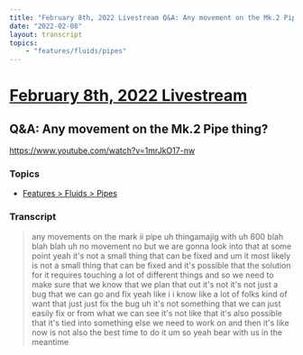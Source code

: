 ```yaml
---
title: "February 8th, 2022 Livestream Q&A: Any movement on the Mk.2 Pipe thing?"
date: "2022-02-08"
layout: transcript
topics:
    - "features/fluids/pipes"
---
```

# [February 8th, 2022 Livestream](../2022-02-08.md)
## Q&A: Any movement on the Mk.2 Pipe thing?
https://www.youtube.com/watch?v=1mrJkO17-nw

### Topics
* [Features > Fluids > Pipes](../topics/features/fluids/pipes.md)

### Transcript

> any movements on the mark ii pipe uh thingamajig with uh 600 blah blah blah uh no movement no but we are gonna look into that at some point yeah it's not a small thing that can be fixed and um it most likely is not a small thing that can be fixed and it's possible that the solution for it requires touching a lot of different things and so we need to make sure that we know that we plan that out it's not it's not just a bug that we can go and fix yeah like i i know like a lot of folks kind of want that just just fix the bug uh it's not something that we can just easily fix or from what we can see it's not like that it's also possible that it's tied into something else we need to work on and then it's like now is not also the best time to do it um so yeah bear with us in the meantime
